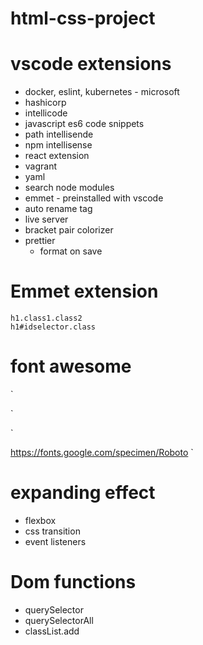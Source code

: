 # html-css-project

# vscode extensions

- docker, eslint, kubernetes - microsoft
- hashicorp
- intellicode
- javascript es6 code snippets
- path intellisende
- npm intellisense
- react extension
- vagrant
- yaml 
- search node modules
- emmet - preinstalled with vscode
- auto rename tag
- live server 
- bracket pair colorizer
- prettier
    - format on save    

# Emmet extension
    h1.class1.class2
    h1#idselector.class

# font awesome
`
<link rel="stylesheet" href="https://cdnjs.cloudflare.com/ajax/libs/font-awesome/6.1.1/css/all.min.css" integrity="sha512-KfkfwYDsLkIlwQp6LFnl8zNdLGxu9YAA1QvwINks4PhcElQSvqcyVLLD9aMhXd13uQjoXtEKNosOWaZqXgel0g==" crossorigin="anonymous" referrerpolicy="no-referrer" />
`

`
<style>
@import url('https://fonts.googleapis.com/css2?family=Roboto:wght@400;700&display=swap');
</style>

https://fonts.google.com/specimen/Roboto
`


# expanding effect 

- flexbox
- css transition
- event listeners

# Dom functions 
- querySelector
- querySelectorAll
- classList.add